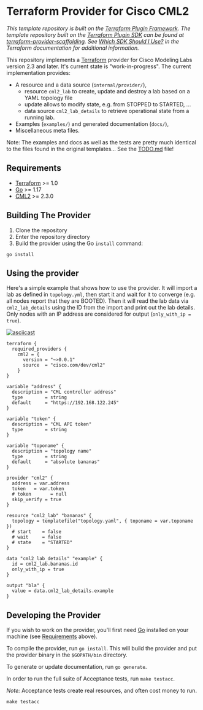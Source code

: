 # Terraform Provider for Cisco CML2

_This template repository is built on the [Terraform Plugin Framework](https://github.com/hashicorp/terraform-plugin-framework). The template repository built on the [Terraform Plugin SDK](https://github.com/hashicorp/terraform-plugin-sdk) can be found at [terraform-provider-scaffolding](https://github.com/hashicorp/terraform-provider-scaffolding). See [Which SDK Should I Use?](https://www.terraform.io/docs/plugin/which-sdk.html) in the Terraform documentation for additional information._

This repository implements a [Terraform](https://www.terraform.io) provider for Cisco Modeling Labs version 2.3 and later. It's current state is "work-in-progress".  The current implementation provides:

- A resource and a data source (`internal/provider/`),
  - resource `cml2_lab` to create, update and destroy a lab based on a YAML topology file
  - update allows to modify state, e.g. from STOPPED to STARTED, ...
  - data source `cml2_lab_details` to retrieve operational state from a running lab.
- Examples (`examples/`) and generated documentation (`docs/`),
- Miscellaneous meta files.

Note:  The examples and docs as well as the tests are pretty much identical to
  the files found in the original templates...  See the [TODO.md](TODO.md) file!

## Requirements

- [Terraform](https://www.terraform.io/downloads.html) >= 1.0
- [Go](https://golang.org/doc/install) >= 1.17
- [CML2](https://cisco.com/go/cml) >= 2.3.0

## Building The Provider

1. Clone the repository
1. Enter the repository directory
1. Build the provider using the Go `install` command:

```shell
go install
```

## Using the provider

Here's a simple example that shows how to use the provider. It will import a
lab as defined in `topology.yml`, then start it and wait for it to converge
(e.g. all nodes report that they are BOOTED).  Then it will read the lab data
via `cml2_lab_details` using the ID from the import and print out the lab
details.  Only nodes with an IP address are considered for output (`only_with_ip = true`).

[![asciicast](https://asciinema.org/a/PfYfD1Br3QtytmR76kbGL1pva.svg)](https://asciinema.org/a/PfYfD1Br3QtytmR76kbGL1pva)

```hcl
terraform {
  required_providers {
    cml2 = {
      version = "~>0.0.1"
      source  = "cisco.com/dev/cml2"
    }
}

variable "address" {
  description = "CML controller address"
  type        = string
  default     = "https://192.168.122.245"
}

variable "token" {
  description = "CML API token"
  type        = string
}

variable "toponame" {
  description = "topology name"
  type        = string
  default     = "absolute bananas"
}

provider "cml2" {
  address = var.address
  token   = var.token
  # token       = null
  skip_verify = true
}

resource "cml2_lab" "bananas" {
  topology = templatefile("topology.yaml", { toponame = var.toponame })
  # start    = false
  # wait     = false
  # state    = "STARTED"
}

data "cml2_lab_details" "example" {
  id = cml2_lab.bananas.id
  only_with_ip = true
}

output "bla" {
  value = data.cml2_lab_details.example
}
```

## Developing the Provider

If you wish to work on the provider, you'll first need [Go](http://www.golang.org) installed on your machine (see [Requirements](#requirements) above).

To compile the provider, run `go install`. This will build the provider and put the provider binary in the `$GOPATH/bin` directory.

To generate or update documentation, run `go generate`.

In order to run the full suite of Acceptance tests, run `make testacc`.

*Note:* Acceptance tests create real resources, and often cost money to run.

```shell
make testacc
```
